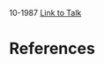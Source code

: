 

10-1987
[Link to Talk](https://www.churchofjesuschrist.org/study/general-conference/1987/10/sunday-afternoon-session?lang=eng)



# References
